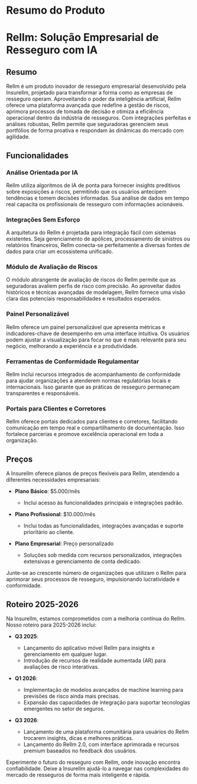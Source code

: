 # Resumo do Produto

# Rellm: Solução Empresarial de Resseguro com IA

## Resumo
Rellm é um produto inovador de resseguro empresarial desenvolvido pela Insurellm, projetado para transformar a forma como as empresas de resseguro operam. Aproveitando o poder da inteligência artificial, Rellm oferece uma plataforma avançada que redefine a gestão de riscos, aprimora processos de tomada de decisão e otimiza a eficiência operacional dentro da indústria de resseguros. Com integrações perfeitas e análises robustas, Rellm permite que seguradoras gerenciem seus portfólios de forma proativa e respondam às dinâmicas do mercado com agilidade.

## Funcionalidades

### Análise Orientada por IA
Rellm utiliza algoritmos de IA de ponta para fornecer insights preditivos sobre exposições a riscos, permitindo que os usuários antecipem tendências e tomem decisões informadas. Sua análise de dados em tempo real capacita os profissionais de resseguro com informações acionáveis.

### Integrações Sem Esforço
A arquitetura do Rellm é projetada para integração fácil com sistemas existentes. Seja gerenciamento de apólices, processamento de sinistros ou relatórios financeiros, Rellm conecta-se perfeitamente a diversas fontes de dados para criar um ecossistema unificado.

### Módulo de Avaliação de Riscos
O módulo abrangente de avaliação de riscos do Rellm permite que as seguradoras avaliem perfis de risco com precisão. Ao aproveitar dados históricos e técnicas avançadas de modelagem, Rellm fornece uma visão clara das potenciais responsabilidades e resultados esperados.

### Painel Personalizável
Rellm oferece um painel personalizável que apresenta métricas e indicadores-chave de desempenho em uma interface intuitiva. Os usuários podem ajustar a visualização para focar no que é mais relevante para seu negócio, melhorando a experiência e a produtividade.

### Ferramentas de Conformidade Regulamentar
Rellm inclui recursos integrados de acompanhamento de conformidade para ajudar organizações a atenderem normas regulatórias locais e internacionais. Isso garante que as práticas de resseguro permaneçam transparentes e responsáveis.

### Portais para Clientes e Corretores
Rellm oferece portais dedicados para clientes e corretores, facilitando comunicação em tempo real e compartilhamento de documentação. Isso fortalece parcerias e promove excelência operacional em toda a organização.

## Preços

A Insurellm oferece planos de preços flexíveis para Rellm, atendendo a diferentes necessidades empresariais:

- **Plano Básico**: $5.000/mês
  - Inclui acesso às funcionalidades principais e integrações padrão.
  
- **Plano Profissional**: $10.000/mês
  - Inclui todas as funcionalidades, integrações avançadas e suporte prioritário ao cliente.
  
- **Plano Empresarial**: Preço personalizado
  - Soluções sob medida com recursos personalizados, integrações extensivas e gerenciamento de conta dedicado.

Junte-se ao crescente número de organizações que utilizam o Rellm para aprimorar seus processos de resseguro, impulsionando lucratividade e conformidade.

## Roteiro 2025-2026

Na Insurellm, estamos comprometidos com a melhoria contínua do Rellm. Nosso roteiro para 2025-2026 inclui:

- **Q3 2025**: 
  - Lançamento do aplicativo móvel Rellm para insights e gerenciamento em qualquer lugar.
  - Introdução de recursos de realidade aumentada (AR) para avaliações de risco interativas.

- **Q1 2026**: 
  - Implementação de modelos avançados de machine learning para previsões de risco ainda mais precisas.
  - Expansão das capacidades de integração para suportar tecnologias emergentes no setor de seguros.

- **Q3 2026**: 
  - Lançamento de uma plataforma comunitária para usuários do Rellm trocarem insights, dicas e melhores práticas.
  - Lançamento do Rellm 2.0, com interface aprimorada e recursos premium baseados no feedback dos usuários.

Experimente o futuro do resseguro com Rellm, onde inovação encontra confiabilidade. Deixe a Insurellm ajudá-lo a navegar nas complexidades do mercado de resseguros de forma mais inteligente e rápida.
